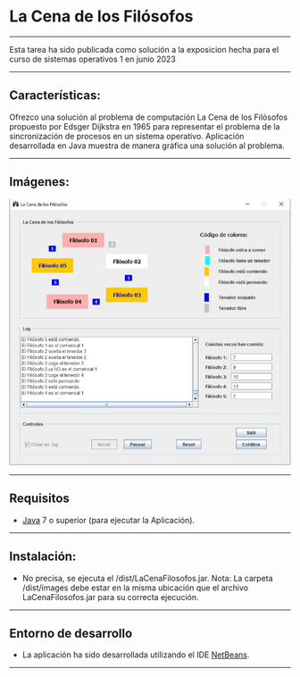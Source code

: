La Cena de los Filósofos
=================================

_ _ _
Esta tarea ha sido publicada como solución a la exposicion hecha para el curso de sistemas operativos 1 en junio 2023
_ _ _
## Características:
Ofrezco una solución al problema de computación La Cena de los Filósofos propuesto por Edsger Dijkstra en 1965 para representar el problema de la sincronización de procesos en un sistema operativo.
Aplicación desarrollada en Java muestra de manera gráfica una solución al problema.

- - -
## Imágenes:
![img01]

- - -
## Requisitos
- [Java] 7 o superior (para ejecutar la Aplicación).

- - -
## Instalación:
- No precisa, se ejecuta el /dist/LaCenaFilosofos.jar.
Nota: La carpeta /dist/images debe estar en la misma ubicación que el archivo LaCenaFilosofos.jar para su correcta ejecución.

- - -
## Entorno de desarrollo
- La aplicación ha sido desarrollada utilizando el IDE [NetBeans].

- - -


[img01]: ./readme_imagenes/img01.jpg
[Java]: https://www.java.com/
[NetBeans]: https://netbeans.org/
